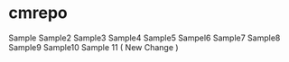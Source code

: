 # cmrepo
Sample
Sample2
Sample3
Sample4
Sample5
Sampel6
Sample7
Sample8
Sample9
Sample10
Sample 11 ( New Change ) 
